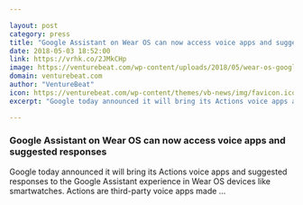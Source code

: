 ```yaml
---

layout: post
category: press
title: "Google Assistant on Wear OS can now access voice apps and suggested responses"
date: 2018-05-03 18:52:00
link: https://vrhk.co/2JMkCHp
image: https://venturebeat.com/wp-content/uploads/2018/05/wear-os-google-assistant-e1525371578868.jpg?fit=1598%2C1065&strip=all
domain: venturebeat.com
author: "VentureBeat"
icon: https://venturebeat.com/wp-content/themes/vb-news/img/favicon.ico
excerpt: "Google today announced it will bring its Actions voice apps and suggested responses to the Google Assistant experience in Wear OS devices like smartwatches. Actions are third-party voice apps made …"

---
```


### Google Assistant on Wear OS can now access voice apps and suggested responses

Google today announced it will bring its Actions voice apps and suggested responses to the Google Assistant experience in Wear OS devices like smartwatches. Actions are third-party voice apps made …